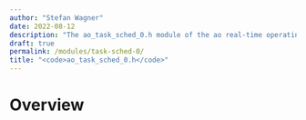 ```yaml
---
author: "Stefan Wagner"
date: 2022-08-12
description: "The ao_task_sched_0.h module of the ao real-time operating system."
draft: true
permalink: /modules/task-sched-0/
title: "<code>ao_task_sched_0.h</code>"
---
```


# Overview
